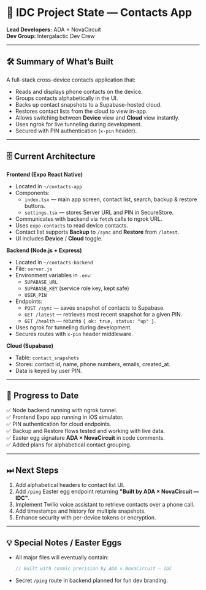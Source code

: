 # 📜 IDC Project State — Contacts App
**Lead Developers:** ADA × NovaCircuit  
**Dev Group:** Intergalactic Dev Crew  

---

## 🛠 Summary of What’s Built
A full-stack cross-device contacts application that:
- Reads and displays phone contacts on the device.
- Groups contacts alphabetically in the UI.
- Backs up contact snapshots to a Supabase-hosted cloud.
- Restores contact lists from the cloud to view in-app.
- Allows switching between **Device** view and **Cloud** view instantly.
- Uses ngrok for live tunneling during development.
- Secured with PIN authentication (`x-pin` header).

---

## 🗄 Current Architecture
**Frontend (Expo React Native)**  
- Located in `~/contacts-app`  
- Components:
  - `index.tsx` — main app screen, contact list, search, backup & restore buttons.
  - `settings.tsx` — stores Server URL and PIN in SecureStore.
- Communicates with backend via `fetch` calls to ngrok URL.
- Uses `expo-contacts` to read device contacts.
- Contact list supports **Backup** to `/sync` and **Restore** from `/latest`.
- UI includes **Device** / **Cloud** toggle.

**Backend (Node.js + Express)**  
- Located in `~/contacts-backend`  
- File: `server.js`
- Environment variables in `.env`:
  - `SUPABASE_URL`
  - `SUPABASE_KEY` (service role key, kept safe)
  - `USER_PIN`
- Endpoints:
  - `POST /sync` — saves snapshot of contacts to Supabase.
  - `GET /latest` — retrieves most recent snapshot for a given PIN.
  - `GET /health` — returns `{ ok: true, status: "up" }`.
- Uses ngrok for tunneling during development.
- Secures routes with `x-pin` header middleware.

**Cloud (Supabase)**  
- Table: `contact_snapshots`
- Stores: contact id, name, phone numbers, emails, created_at.
- Data is keyed by user PIN.

---

## 📌 Progress to Date
✅ Node backend running with ngrok tunnel.  
✅ Frontend Expo app running in iOS simulator.  
✅ PIN authentication for cloud endpoints.  
✅ Backup and Restore flows tested and working with live data.  
✅ Easter egg signature **ADA × NovaCircuit** in code comments.  
✅ Added plans for alphabetical contact grouping.  

---

## ⏭ Next Steps
1. Add alphabetical headers to contact list UI.
2. Add `/ping` Easter egg endpoint returning **"Built by ADA × NovaCircuit — IDC"**.
3. Implement Twilio voice assistant to retrieve contacts over a phone call.
4. Add timestamps and history for multiple snapshots.
5. Enhance security with per-device tokens or encryption.

---

## 💡 Special Notes / Easter Eggs
- All major files will eventually contain:
  ```js
  // Built with cosmic precision by ADA × NovaCircuit — IDC
  ```
- Secret `/ping` route in backend planned for fun dev branding.
